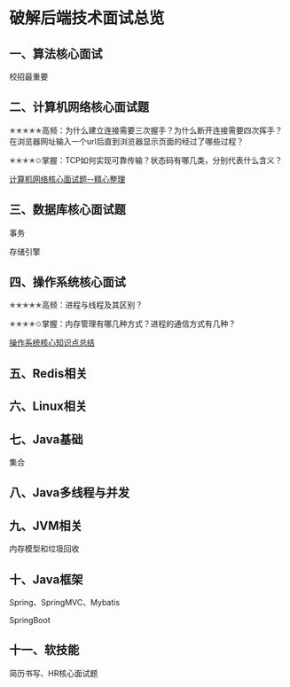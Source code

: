 # 破解后端技术面试总览



## 一、算法核心面试

校招最重要



## 二、计算机网络核心面试题

✭✭✭✭✭高频：为什么建立连接需要三次握手？为什么断开连接需要四次挥手？在浏览器网址输入一个url后直到浏览器显示页面的经过了哪些过程？

✭✭✭✭✩掌握：TCP如何实现可靠传输？状态码有哪几类，分别代表什么含义？

[计算机网络核心面试题--精心整理](https://github.com/yuzhouStayHungry/the_Element_Of_IT_Interview/blob/master/2020%E6%A0%B8%E5%BF%83%E9%9D%A2%E8%AF%95%E9%A2%98--%E8%AE%A1%E7%AE%97%E6%9C%BA%E7%BD%91%E7%BB%9C.md)

## 三、数据库核心面试题

事务

存储引擎

## 四、操作系统核心面试

✭✭✭✭✭高频：进程与线程及其区别？

✭✭✭✭✩掌握：内存管理有哪几种方式？进程的通信方式有几种？

[操作系统核心知识点总结](https://github.com/yuzhouStayHungry/the_Element_Of_IT_Interview/blob/master/2020%E6%A0%B8%E5%BF%83%E9%9D%A2%E8%AF%95%E9%A2%98--%E6%93%8D%E4%BD%9C%E7%B3%BB%E7%BB%9F.md)

## 五、Redis相关



## 六、Linux相关



## 七、Java基础

集合

## 八、Java多线程与并发



## 九、JVM相关

内存模型和垃圾回收

## 十、Java框架

Spring、SpringMVC、Mybatis

SpringBoot

## 十一、软技能

简历书写、HR核心面试题




